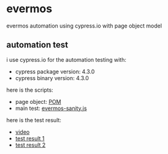 # evermos
evermos automation using cypress.io with page object model

## automation test
i use cypress.io for the automation testing with:
* cypress package version: 4.3.0
* cypress binary version: 4.3.0

here is the scripts:
* page object: [POM](https://github.com/depapp/evermos/tree/master/cypress/support/PageObjects)
* main test: [evermos-sanity.js](https://github.com/depapp/evermos/blob/master/cypress/integration/evermos-sanity.js)

here is the test result:
* [video](https://github.com/depapp/evermos/tree/master/cypress/videos)
* [test result 1](https://github.com/depapp/evermos/blob/master/evermos-cypress-cli_1.png)
* [test result 2](https://github.com/depapp/evermos/blob/master/evermos-cypress-cli_2.png)
